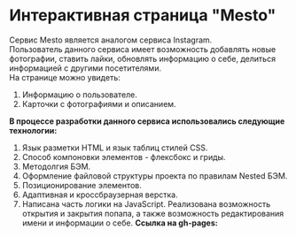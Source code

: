 # __Интерактивная страница "Mesto"__  
Сервис Mesto является аналогом сервиса Instagram.  
Пользователь данного сервиса имеет возможность добавлять новые фотографии, ставить лайки, обновлять информацию о себе, делиться информацией с другими посетителями.  
На странице можно увидеть:  
1. Информацию о пользователе.
2. Карточки с фотографиями и описанием.  


__В процессе разработки данного сервиса использовались следующие технологии:__  
1. Язык разметки HTML и язык таблиц стилей CSS.  
2. Способ компоновки элементов - флексбокс и гриды.  
3. Методолгия БЭМ.  
4. Оформление файловой структуры проекта по правилам Nested БЭМ.
5. Позиционирование элементов. 
6. Адаптивная и кроссбраузерная верстка.  
7. Написана часть логики на JavaScript. Реализована возможность открытия и закрытия попапа, а также возможность редактирования имени и информации о себе.
__Ссылка на gh-pages:__

